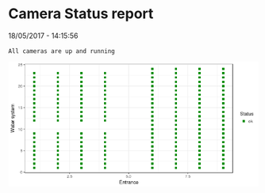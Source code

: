 Camera Status report
================
18/05/2017 - 14:15:56

    All cameras are up and running

![](camreport_files/figure-markdown_github/unnamed-chunk-2-1.png)
